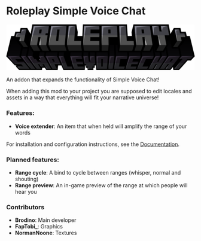 # Roleplay Simple Voice Chat

![mod_banner](https://github.com/Brodino96/RoleplaySimpleVoiceChat/blob/1.19.2/mod_banner.png)

An addon that expands the functionality of Simple Voice Chat!

When adding this mod to your project you are supposed to edit locales and assets in a way that everything will fit your narrative universe!

### Features:

- **Voice extender**: An item that when held will amplify the range of your words

For installation and configuration instructions, see the [Documentation](https://docs.brodino.dev/minecraft/roleplay-simple-voice-chat).

### Planned features:
- **Range cycle**: A bind to cycle between ranges (whisper, normal and shouting)
- **Range preview**: An in-game preview of the range at which people will hear you


### Contributors
- **Brodino**: Main developer
- **FapTobi_**: Graphics
- **NormanNoone**: Textures
